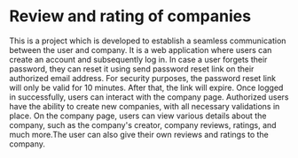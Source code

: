 # Review and rating of companies
This is a project which is developed to establish a seamless communication between the user and company.
It is a web application where users can create an account and subsequently log in. In case a user forgets their password, they can reset it 
using send password reset link on their authorized email address. For security purposes, the password reset link will only be valid for 10 minutes. After that, the link will expire.
Once logged in successfully, users can interact with the company page. Authorized users have the ability to create new companies, with all necessary validations in place. On the company 
page, users can view various details about the company, such as the company's creator, company reviews, ratings, and much more.The user can also give their own reviews and ratings to the company.
